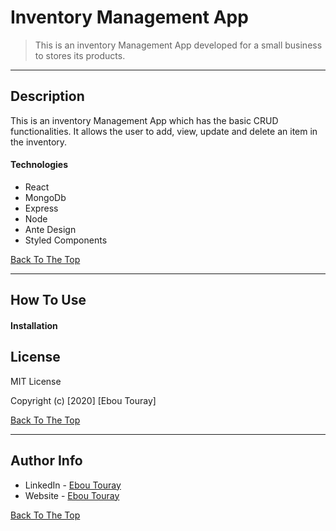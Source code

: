 # Inventory Management App


> This is an inventory Management App developed for a small business to stores its products.

---

## Description

This is an inventory Management App which has the basic CRUD functionalities. It allows the user to add, view, update and delete an item in the inventory.

#### Technologies

- React
- MongoDb
- Express
- Node
- Ante Design
- Styled Components

[Back To The Top](#Inventory-mgt-app)

---

## How To Use

#### Installation

## License

MIT License

Copyright (c) [2020] [Ebou Touray]



[Back To The Top](#read-me-template)

---

## Author Info

- LinkedIn - [Ebou Touray](https://www.linkedin.com/in/ebou-touray-01508116/)
- Website - [Ebou Touray](https://ebou-touray.netlify.app/)

[Back To The Top](#Inventory-mgt-app)
